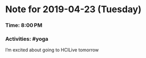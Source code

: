 # Note for 2019-04-23 (Tuesday)
### Time: 8:00 PM
### Activities: #yoga

I’m excited about going to HCILive tomorrow
